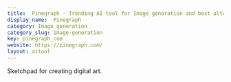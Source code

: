 ```yaml
---
title:  Pinegraph - Trending AI tool for Image generation and best alternatives
display_name:  Pinegraph
category: Image generation
category_slug: image-generation
key: pinegraph_com
website: https://pinegraph.com/
layout: aitool
---
```


Sketchpad for creating digital art.
